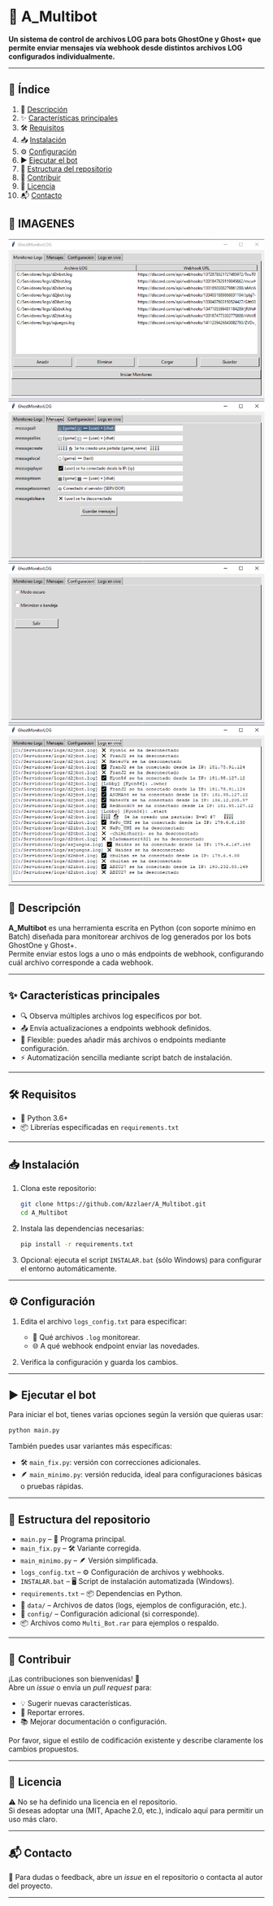 # 🤖 A_Multibot

**Un sistema de control de archivos LOG para bots GhostOne y Ghost+ que permite enviar mensajes vía webhook desde distintos archivos LOG configurados individualmente.**

---

## 📑 Índice

1. 📖 [Descripción](#-descripción)  
2. ✨ [Características principales](#-características-principales)  
3. 🛠️ [Requisitos](#️-requisitos)  
4. 📥 [Instalación](#-instalación)  
5. ⚙️ [Configuración](#️-configuración)  
6. ▶️ [Ejecutar el bot](#️-ejecutar-el-bot)  
7. 📂 [Estructura del repositorio](#-estructura-del-repositorio)  
8. 🤝 [Contribuir](#-contribuir)  
9. 📜 [Licencia](#-licencia)  
10. 📬 [Contacto](#-contacto)  

## 📑 IMAGENES

![Descripci贸n de la imagen](https://github.com/Azzlaer/A_Multibot/blob/main/Capturas/Screenshot_1.png)
![Descripci贸n de la imagen](https://github.com/Azzlaer/A_Multibot/blob/main/Capturas/Screenshot_2.png)
![Descripci贸n de la imagen](https://github.com/Azzlaer/A_Multibot/blob/main/Capturas/Screenshot_3.png)
![Descripci贸n de la imagen](https://github.com/Azzlaer/A_Multibot/blob/main/Capturas/Screenshot_4.png)

## 📖 Descripción

**A_Multibot** es una herramienta escrita en Python (con soporte mínimo en Batch) diseñada para monitorear archivos de log generados por los bots GhostOne y Ghost+.  
Permite enviar estos logs a uno o más endpoints de webhook, configurando cuál archivo corresponde a cada webhook.

---

## ✨ Características principales

- 🔍 Observa múltiples archivos log específicos por bot.  
- 📤 Envía actualizaciones a endpoints webhook definidos.  
- 🧩 Flexible: puedes añadir más archivos o endpoints mediante configuración.  
- ⚡ Automatización sencilla mediante script batch de instalación.  

---

## 🛠️ Requisitos

- 🐍 Python 3.6+  
- 📦 Librerías especificadas en `requirements.txt`  

---

## 📥 Instalación

1. Clona este repositorio:  
   ```bash
   git clone https://github.com/Azzlaer/A_Multibot.git
   cd A_Multibot
   ```

2. Instala las dependencias necesarias:  
   ```bash
   pip install -r requirements.txt
   ```

3. Opcional: ejecuta el script `INSTALAR.bat` (sólo Windows) para configurar el entorno automáticamente.

---

## ⚙️ Configuración

1. Edita el archivo `logs_config.txt` para especificar:

   - 📄 Qué archivos `.log` monitorear.  
   - 🌐 A qué webhook endpoint enviar las novedades.  

2. Verifica la configuración y guarda los cambios.

---

## ▶️ Ejecutar el bot

Para iniciar el bot, tienes varias opciones según la versión que quieras usar:

```bash
python main.py
```

También puedes usar variantes más específicas:

- 🛠️ `main_fix.py`: versión con correcciones adicionales.  
- 🪶 `main_minimo.py`: versión reducida, ideal para configuraciones básicas o pruebas rápidas.  

---

## 📂 Estructura del repositorio

- `main.py` – 🚀 Programa principal.  
- `main_fix.py` – 🛠️ Variante corregida.  
- `main_minimo.py` – 🪶 Versión simplificada.  
- `logs_config.txt` – ⚙️ Configuración de archivos y webhooks.  
- `INSTALAR.bat` – 🖥️ Script de instalación automatizada (Windows).  
- `requirements.txt` – 📦 Dependencias en Python.  
- 📁 `data/` – Archivos de datos (logs, ejemplos de configuración, etc.).  
- 📁 `config/` – Configuración adicional (si corresponde).  
- 📦 Archivos como `Multi_Bot.rar` para ejemplos o respaldo.  

---

## 🤝 Contribuir

¡Las contribuciones son bienvenidas! 🙌  
Abre un _issue_ o envía un _pull request_ para:

- 💡 Sugerir nuevas características.  
- 🐞 Reportar errores.  
- 📚 Mejorar documentación o configuración.  

Por favor, sigue el estilo de codificación existente y describe claramente los cambios propuestos.

---

## 📜 Licencia

⚠️ No se ha definido una licencia en el repositorio.  
Si deseas adoptar una (MIT, Apache 2.0, etc.), indícalo aquí para permitir un uso más claro.

---

## 📬 Contacto

📩 Para dudas o feedback, abre un _issue_ en el repositorio o contacta al autor del proyecto.

---
